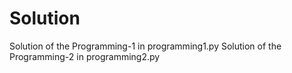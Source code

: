 # Solution
Solution of the Programming-1 in programming1.py
Solution of the Programming-2 in programming2.py
